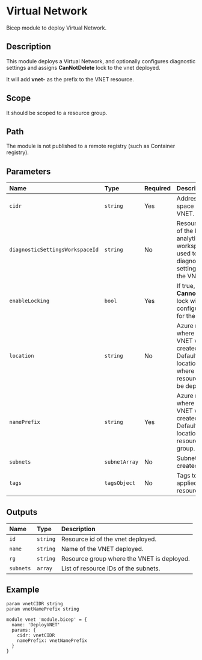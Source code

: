 # Virtual Network

Bicep module to deploy Virtual Network.

## Description

This module deploys a Virtual Network, and optionally configures diagnostic settings and assigns __CanNotDelete__ lock to the vnet deployed.

It will add __vnet-__ as the prefix to the VNET resource.

## Scope

It should be scoped to a resource group.

## Path

The module is not published to a remote registry (such as Container registry).

## Parameters

| Name | Type | Required | Description |
| :--- | :--- | :------- | :---------- |
| `cidr` | `string` | Yes | Address space of the VNET. |
| `diagnosticSettingsWorkspaceId` | `string` | No | Resource Id of the log analytics workspace used to store diagnostic settings of the VNET. |
| `enableLocking` | `bool` | Yes | If true, __CannotDelete__ lock will be configured for the VNET.
| `location` | `string` |  No | Azure region where the VNET will be created. Defaults to location of rg where the resource will be deployed. |
| `namePrefix` | `string` | Yes | Azure region where the VNET will be created. Defaults to location of resource group. |
| `subnets` | `subnetArray` | No | Subnets to be created. |
| `tags` | `tagsObject` | No | Tags to be applied to the resource. |

## Outputs

| Name | Type | Description |
| :--- | :--- | :---------- |
| `id` | `string` | Resource id of the vnet deployed. |
| `name` | `string` | Name of the VNET deployed. |
| `rg` | `string` | Resource group where the VNET is deployed. |
| `subnets` | `array` | List of resource IDs of the subnets. |

## Example

```bicep
param vnetCIDR string
param vnetNamePrefix string

module vnet 'module.bicep' = {
  name: 'DeployVNET'
  params: {
    cidr: vnetCIDR
    namePrefix: vnetNamePrefix
  }
}
```